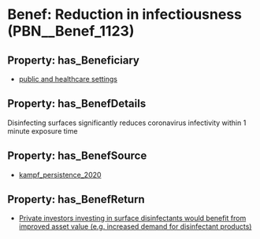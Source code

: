 # Benef: __Reduction in infectiousness__ (PBN__Benef_1123)

## Property: has_Beneficiary

* [public and healthcare settings](../Stakeholder/PBN__Stakeholder_440)

## Property: has_BenefDetails

Disinfecting surfaces significantly reduces coronavirus infectivity within 1 minute exposure time

## Property: has_BenefSource

* [kampf_persistence_2020](../Article/PBN__Article_233)

## Property: has_BenefReturn

* [Private investors investing in surface disinfectants would benefit from improved asset value (e.g. increased demand for disinfectant products)](../BenefReturn/PBN__BenefReturn_1255)

